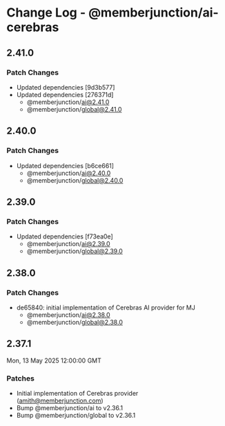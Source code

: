 # Change Log - @memberjunction/ai-cerebras

## 2.41.0

### Patch Changes

- Updated dependencies [9d3b577]
- Updated dependencies [276371d]
  - @memberjunction/ai@2.41.0
  - @memberjunction/global@2.41.0

## 2.40.0

### Patch Changes

- Updated dependencies [b6ce661]
  - @memberjunction/ai@2.40.0
  - @memberjunction/global@2.40.0

## 2.39.0

### Patch Changes

- Updated dependencies [f73ea0e]
  - @memberjunction/ai@2.39.0
  - @memberjunction/global@2.39.0

## 2.38.0

### Patch Changes

- de65840: initial implementation of Cerebras AI provider for MJ
  - @memberjunction/ai@2.38.0
  - @memberjunction/global@2.38.0

## 2.37.1

Mon, 13 May 2025 12:00:00 GMT

### Patches

- Initial implementation of Cerebras provider (amith@memberjunction.com)
- Bump @memberjunction/ai to v2.36.1
- Bump @memberjunction/global to v2.36.1
